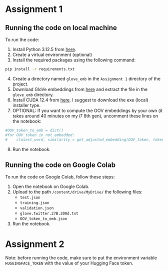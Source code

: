 # Assignment 1

## Running the code on local machine
To run the code:
1. Install Python 3.12.5 from [here](https://www.python.org/downloads/release/python-3125/).
2. Create a virtual environment (optional)
3. Install the required packages using the following command:
```bash
pip install -r requirements.txt
```
4. Create a directory named `glove_emb` in the `Assignment 1` directory of the project.
5. Download GloVe embeddings from [here](https://nlp.stanford.edu/data/glove.twitter.27B.zip) and extract the file in the `glove_emb` directory.
6. Install CUDA 12.4 from [here](https://developer.nvidia.com/cuda-12-4-0-download-archive). I suggest to download the exe (local) installer type.
7. OPTIONAL: If you want to compute the OOV embeddings by your own (it takes around 40 minutes on my i7 8th gen), uncomment these lines on the notebook:
```python
#OOV_token_to_emb = dict()
#for OOV_token in not_embedded:
#    closest_word, similarity = get_adjusted_embedding(OOV_token, token_to_emb, OOV_token_to_emb)
```
8. Run the notebook.

## Running the code on Google Colab
To run the code on Google Colab, follow these steps:
1. Open the notebook on Google Colab.
2. Upload to the path `/content/drive/MyDrive/` the following files:
    - `test.json`
    - `training.json`
    - `validation.json`
    - `glove.twitter.27B.200d.txt`
    - `OOV_token_to_emb.json`
3. Run the notebook.


# Assignment 2

Note: before running the code, make sure to put the environment variable `HUGGINGFACE_TOKEN` with the value of your Hugging Face token.
